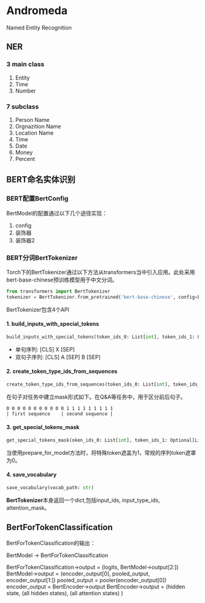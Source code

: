 # Andromeda

Named Entity Recognition

## NER

### 3 main class

1. Entity  
2. Time  
3. Number  

### 7 subclass

1. Person Name  
2. Orgnazition Name  
3. Location Name  
4. Time  
5. Date  
6. Money  
7. Percent  

## BERT命名实体识别

### BERT配置BertConfig

BertModel的配置通过以下几个途径实现：
1. config
2. 装饰器
3. 装饰器2

### BERT分词BertTokenizer

Torch下的BertTokenizer通过以下方法从transformers当中引入应用。此处采用bert-base-chinese预训练模型用于中文分词。

```python
from transformers import BertTokenizer
tokenizer = BertTokenizer.from_pretrained('bert-base-chinese', config=bert_config)
```

BertTokenizer包含4个API

#### 1. **build_inputs_with_special_tokens**

```python
build_inputs_with_special_tokens(token_ids_0: List[int], token_ids_1: Optional[List[int]] = None) -> list[int]
```

* 单句序列: [CLS] X [SEP]  
* 双句子序列: [CLS] A [SEP] B [SEP]  

#### 2. **create_token_type_ids_from_sequences**

```python
create_token_type_ids_from_sequences(token_ids_0: List[int], token_ids_1: Optional[List[int]] = None) -> list[int]
```

在句子对任务中建立mask形式如下。在Q&A等任务中，用于区分前后句子。

```
0 0 0 0 0 0 0 0 0 0 0 1 1 1 1 1 1 1 1 1
| first sequence    | second sequence |
```

#### 3. **get_special_tokens_mask**

```python
get_special_tokens_mask(oken_ids_0: List[int], token_ids_1: Optional[List[int]] = None, already_has_special_tokens: bool = False) -> list[int]
```

当使用prepare_for_model方法时，将特殊token遮盖为1，常规的序列token遮罩为0。

#### 4. **save_vocabulary**

```python
save_vocabulary(vocab_path: str)
```

**BertTokenizer**本身返回一个dict,包括input_ids, input_type_ids, attention_mask。

## BertForTokenClassification

BertForTokenClassification的输出：  

BertModel -> BertForTokenClassification

BertForTokenClassification->output = (logits, BertModel->output[2:])
BertModel->output = (encoder_output[0], pooled_output, encoder_output[1:])
pooled_output = pooler(encoder_output[0])
encoder_output = BertEncoder->output
BertEncoder->output = (hidden state, (all hidden states), (all attention states) )

